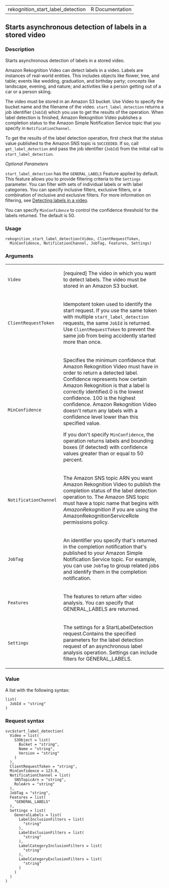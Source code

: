 <table style="width: 100%;">
<tbody>
<tr class="odd">
<td>rekognition_start_label_detection</td>
<td style="text-align: right;">R Documentation</td>
</tr>
</tbody>
</table>

## Starts asynchronous detection of labels in a stored video

### Description

Starts asynchronous detection of labels in a stored video.

Amazon Rekognition Video can detect labels in a video. Labels are
instances of real-world entities. This includes objects like flower,
tree, and table; events like wedding, graduation, and birthday party;
concepts like landscape, evening, and nature; and activities like a
person getting out of a car or a person skiing.

The video must be stored in an Amazon S3 bucket. Use Video to specify
the bucket name and the filename of the video. `start_label_detection`
returns a job identifier (`JobId`) which you use to get the results of
the operation. When label detection is finished, Amazon Rekognition
Video publishes a completion status to the Amazon Simple Notification
Service topic that you specify in `NotificationChannel`.

To get the results of the label detection operation, first check that
the status value published to the Amazon SNS topic is `SUCCEEDED`. If
so, call `get_label_detection` and pass the job identifier (`JobId`)
from the initial call to `start_label_detection`.

*Optional Parameters*

`start_label_detection` has the `GENERAL_LABELS` Feature applied by
default. This feature allows you to provide filtering criteria to the
`Settings` parameter. You can filter with sets of individual labels or
with label categories. You can specify inclusive filters, exclusive
filters, or a combination of inclusive and exclusive filters. For more
information on filtering, see [Detecting labels in a
video](https://docs.aws.amazon.com/rekognition/latest/dg/labels-detecting-labels-video.html).

You can specify `MinConfidence` to control the confidence threshold for
the labels returned. The default is 50.

### Usage

    rekognition_start_label_detection(Video, ClientRequestToken,
      MinConfidence, NotificationChannel, JobTag, Features, Settings)

### Arguments

<table>
<colgroup>
<col style="width: 35%" />
<col style="width: 65%" />
</colgroup>
<tbody>
<tr class="odd">
<td><code
id="rekognition_start_label_detection_:_Video">Video</code></td>
<td><p>[required] The video in which you want to detect labels. The
video must be stored in an Amazon S3 bucket.</p></td>
</tr>
<tr class="even">
<td><code
id="rekognition_start_label_detection_:_ClientRequestToken">ClientRequestToken</code></td>
<td><p>Idempotent token used to identify the start request. If you use
the same token with multiple <code>start_label_detection</code>
requests, the same <code>JobId</code> is returned. Use
<code>ClientRequestToken</code> to prevent the same job from being
accidently started more than once.</p></td>
</tr>
<tr class="odd">
<td><code
id="rekognition_start_label_detection_:_MinConfidence">MinConfidence</code></td>
<td><p>Specifies the minimum confidence that Amazon Rekognition Video
must have in order to return a detected label. Confidence represents how
certain Amazon Rekognition is that a label is correctly identified.0 is
the lowest confidence. 100 is the highest confidence. Amazon Rekognition
Video doesn't return any labels with a confidence level lower than this
specified value.</p>
<p>If you don't specify <code>MinConfidence</code>, the operation
returns labels and bounding boxes (if detected) with confidence values
greater than or equal to 50 percent.</p></td>
</tr>
<tr class="even">
<td><code
id="rekognition_start_label_detection_:_NotificationChannel">NotificationChannel</code></td>
<td><p>The Amazon SNS topic ARN you want Amazon Rekognition Video to
publish the completion status of the label detection operation to. The
Amazon SNS topic must have a topic name that begins with
<em>AmazonRekognition</em> if you are using the
AmazonRekognitionServiceRole permissions policy.</p></td>
</tr>
<tr class="odd">
<td><code
id="rekognition_start_label_detection_:_JobTag">JobTag</code></td>
<td><p>An identifier you specify that's returned in the completion
notification that's published to your Amazon Simple Notification Service
topic. For example, you can use <code>JobTag</code> to group related
jobs and identify them in the completion notification.</p></td>
</tr>
<tr class="even">
<td><code
id="rekognition_start_label_detection_:_Features">Features</code></td>
<td><p>The features to return after video analysis. You can specify that
GENERAL_LABELS are returned.</p></td>
</tr>
<tr class="odd">
<td><code
id="rekognition_start_label_detection_:_Settings">Settings</code></td>
<td><p>The settings for a StartLabelDetection request.Contains the
specified parameters for the label detection request of an asynchronous
label analysis operation. Settings can include filters for
GENERAL_LABELS.</p></td>
</tr>
</tbody>
</table>

### Value

A list with the following syntax:

    list(
      JobId = "string"
    )

### Request syntax

    svc$start_label_detection(
      Video = list(
        S3Object = list(
          Bucket = "string",
          Name = "string",
          Version = "string"
        )
      ),
      ClientRequestToken = "string",
      MinConfidence = 123.0,
      NotificationChannel = list(
        SNSTopicArn = "string",
        RoleArn = "string"
      ),
      JobTag = "string",
      Features = list(
        "GENERAL_LABELS"
      ),
      Settings = list(
        GeneralLabels = list(
          LabelInclusionFilters = list(
            "string"
          ),
          LabelExclusionFilters = list(
            "string"
          ),
          LabelCategoryInclusionFilters = list(
            "string"
          ),
          LabelCategoryExclusionFilters = list(
            "string"
          )
        )
      )
    )
